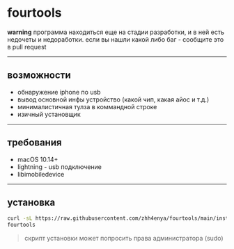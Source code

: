 # fourtools

**warning** программа находиться еще на стадии разработки, и в ней есть недочеты и недоработки. если вы нашли какой либо баг - сообщите это в pull request

---

## возможности

* обнаружение iphone по usb
* вывод основной инфы устройство (какой чип, какая айос и т.д.)
* минималистичная тулза в коммандной строке
* изичный установщик

---

## требования

* macOS 10.14+
* lightning - usb подключение
* libimobiledevice

---

## установка

```bash
curl -sL https://raw.githubusercontent.com/zhh4enya/fourtools/main/install.sh | bash
fourtools
```

> скрипт установки может попросить права администратора (sudo) 
